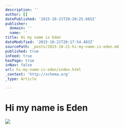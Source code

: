 ```yaml
---
description: ''
author: []
datePublished: '2015-10-21T20:20:25.665Z'
publisher:
  domain: ''
  name: ''
title: Hi my name is Eden
dateModified: '2015-10-21T20:17:54.483Z'
sourcePath: _posts/2015-10-21-hi-my-name-is-eden.md
published: true
inFeed: true
hasPage: true
inNav: false
url: hi-my-name-is-eden/index.html
_context: 'http://schema.org'
_type: Article

---
```

# Hi my name is Eden
![](https://the-grid-user-content.s3-us-west-2.amazonaws.com/ab6539c9-a56c-43ca-87b1-9e3d15c6d466.png)